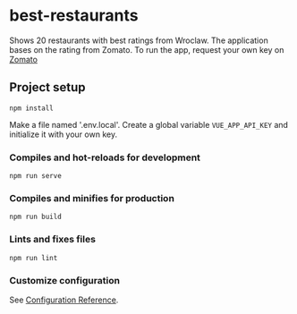 # best-restaurants
Shows 20 restaurants with best ratings from Wroclaw.
The application bases on the rating from Zomato.
To run the app, request your own key on [Zomato](https://developers.zomato.com/api#headline2)

## Project setup
```
npm install
```

Make a file named '.env.local'. Create a global variable ```VUE_APP_API_KEY``` and initialize it with your own key.

### Compiles and hot-reloads for development
```
npm run serve
```

### Compiles and minifies for production
```
npm run build
```

### Lints and fixes files
```
npm run lint
```

### Customize configuration
See [Configuration Reference](https://cli.vuejs.org/config/).
